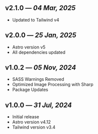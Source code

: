 ## v2.1.0 _— 04 Mar, 2025_

- Updated to Tailwind v4

## v2.0.0 _— 25 Jan, 2025_

- Astro version v5
- All dependencies updated

## v1.0.2 _— 05 Nov, 2024_

- SASS Warnings Removed
- Optimized Image Processing with Sharp
- Package Updates

## v1.0.0 _— 31 Jul, 2024_

- Initial release
- Astro version v4.12
- Tailwind version v3.4
